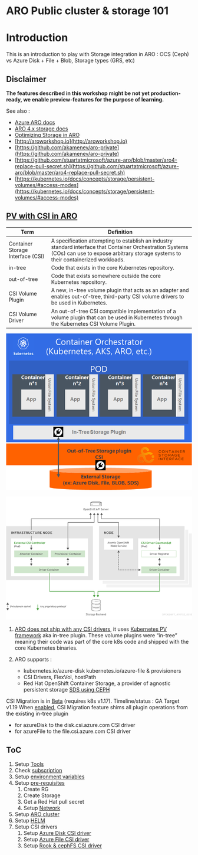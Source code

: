# ARO Public cluster &amp; storage 101

# Introduction
This is an introduction to play with Storage integration in ARO : OCS (Ceph) vs Azure Disk + File + Blob, Storage types (GRS, etc)


## **Disclaimer**

**The features described in this workshop might be not yet production-ready, we enable preview-features for the purpose of learning.**

See also :

- [Azure ARO docs](https://docs.microsoft.com/en-us/azure/openshift/tutorial-create-cluster)
- [ARO 4.x storage docs](https://docs.openshift.com/aro/4/storage/understanding-persistent-storage.html)
- [Optimizing Storage in ARO](https://docs.openshift.com/aro/4/scalability_and_performance/optimizing-storage.html)
- [http://aroworkshop.io](http://aroworkshop.io)
- [https://github.com/akamenev/aro-private](https://github.com/akamenev/aro-private)
- [https://github.com/stuartatmicrosoft/azure-aro/blob/master/aro4-replace-pull-secret.sh](https://github.com/stuartatmicrosoft/azure-aro/blob/master/aro4-replace-pull-secret.sh)
- [https://kubernetes.io/docs/concepts/storage/persistent-volumes/#access-modes](https://kubernetes.io/docs/concepts/storage/persistent-volumes/#access-modes)

## [PV with CSI in ARO](https://docs.openshift.com/aro/4/storage/persistent_storage/persistent-storage-csi.html)


| Term                              |      Definition      |
|-----------------------------------|--------------------|
| Container Storage Interface (CSI) | A specification attempting to establish an industry standard interface that Container Orchestration Systems (COs) can use to expose arbitrary storage systems to their containerized workloads.|
| in-tree                           | Code that exists in the core Kubernetes repository. |
| out-of-tree                       | Code that exists somewhere outside the core Kubernetes repository. |
| CSI Volume Plugin                 | A new, in-tree volume plugin that acts as an adapter and enables out-of-tree, third-party CSI volume drivers to be used in Kubernetes. |
| CSI Volume Driver                 | An out-of-tree CSI compatible implementation of a volume plugin that can be used in Kubernetes through the Kubernetes CSI Volume Plugin. |

![Persistent storage integration ](./img/Persistent_storage_integration_with_k8s.png)

![High-Level Architecture](./img/ARO_CSI_design.png)

1. [ARO does not ship with any CSI drivers](https://docs.openshift.com/aro/4/storage/persistent_storage/persistent-storage-csi.html), it uses [Kubernetes PV framework](https://kubernetes.io/docs/concepts/storage/volumes/#azuredisk) aka in-tree plugin. These volume plugins were “in-tree” meaning their code was part of the core k8s code and shipped with the core Kubernetes binaries.

2. ARO supports :
   - kubernetes.io/azure-disk kubernetes.io/azure-file & provisioners
   - CSI Drivers, FlexVol, hostPath
   - Red Hat OpenShift Container Storage, a provider of agnostic persistent storage [SDS using CEPH](https://www.openshift.com/blog/openshift-container-storage-4-introduction-to-ceph)

CSI Migration is in [Beta](https://kubernetes.io/blog/2019/12/09/kubernetes-1-17-feature-csi-migration-beta) (requires k8s v1.17). 
Timeline/status : GA Target v1.19
When [enabled](https://kubernetes.io/docs/reference/command-line-tools-reference/feature-gates/#feature-gates-for-alpha-or-beta-features), CSI Migration feature shims all plugin operations from the existing in-tree plugin
   - for azureDisk to the disk.csi.azure.com CSI driver
   - for azureFile to the file.csi.azure.com CSI driver


## ToC

1. Setup [Tools](tools.md)
1. Check [subscription](subscription.md)
1. Setup [environment variables](set-var.md)
1. Setup [pre-requisites](setup-prereq.md)
   1. Create RG
   1. Create Storage
   1. Get a Red Hat pull secret
   1. Setup [Network](setup-network.md)
   <!-- Create [SSH Keys](setup-prereq.md#generates-your-ssh-keys) -->
1. Setup [ARO cluster](setup-aro.md)
1. Setup [HELM](setup-helm.md)
1. Setup CSI drivers
   1. Setup [Azure Disk CSI driver](setup-store-CSI-driver-azure-disk.md)
   1. Setup [Azure File CSI driver](setup-store-CSI-driver-azure-file.md)
   1. Setup [Rook & cephFS CSI driver](setup-store-CSI-driver-ceph.md)